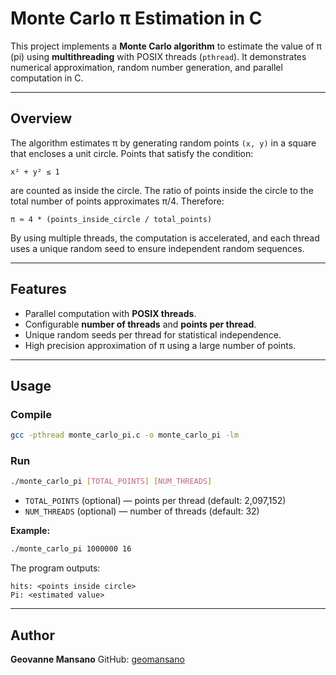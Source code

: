 # Monte Carlo π Estimation in C

This project implements a **Monte Carlo algorithm** to estimate the value of π (pi) using **multithreading** with POSIX threads (`pthread`). It demonstrates numerical approximation, random number generation, and parallel computation in C.

---

## Overview

The algorithm estimates π by generating random points `(x, y)` in a square that encloses a unit circle. Points that satisfy the condition:

```
x² + y² ≤ 1
```

are counted as inside the circle. The ratio of points inside the circle to the total number of points approximates π/4. Therefore:

```
π ≈ 4 * (points_inside_circle / total_points)
```

By using multiple threads, the computation is accelerated, and each thread uses a unique random seed to ensure independent random sequences.

---

## Features

* Parallel computation with **POSIX threads**.
* Configurable **number of threads** and **points per thread**.
* Unique random seeds per thread for statistical independence.
* High precision approximation of π using a large number of points.

---

## Usage

### Compile

```bash
gcc -pthread monte_carlo_pi.c -o monte_carlo_pi -lm
```

### Run

```bash
./monte_carlo_pi [TOTAL_POINTS] [NUM_THREADS]
```

* `TOTAL_POINTS` (optional) — points per thread (default: 2,097,152)
* `NUM_THREADS` (optional) — number of threads (default: 32)

**Example:**

```bash
./monte_carlo_pi 1000000 16
```

The program outputs:

```
hits: <points inside circle>
Pi: <estimated value>
```

---

## Author

**Geovanne Mansano**
GitHub: [geomansano](https://github.com/geomansano)
